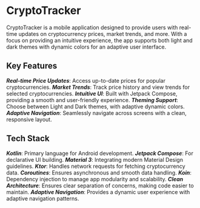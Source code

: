 # CryptoTracker
CryptoTracker is a mobile application designed to provide users with real-time updates on cryptocurrency prices, market trends, and more. With a focus on providing an intuitive experience, the app supports both light and dark themes with dynamic colors for an adaptive user interface.

## Key Features
***Real-time Price Updates***: Access up-to-date prices for popular cryptocurrencies.
***Market Trends***: Track price history and view trends for selected cryptocurrencies.
***Intuitive UI***: Built with Jetpack Compose, providing a smooth and user-friendly experience.
***Theming Support***: Choose between Light and Dark themes, with adaptive dynamic colors.
***Adaptive Navigation***: Seamlessly navigate across screens with a clean, responsive layout.

## Tech Stack
***Kotlin***: Primary language for Android development.
***Jetpack Compose***: For declarative UI building.
***Material 3***: Integrating modern Material Design guidelines.
***Ktor***: Handles network requests for fetching cryptocurrency data.
***Coroutines***: Ensures asynchronous and smooth data handling.
***Koin***: Dependency injection to manage app modularity and scalability.
***Clean Architecture***: Ensures clear separation of concerns, making code easier to maintain.
***Adaptive Navigation***: Provides a dynamic user experience with adaptive navigation patterns.
